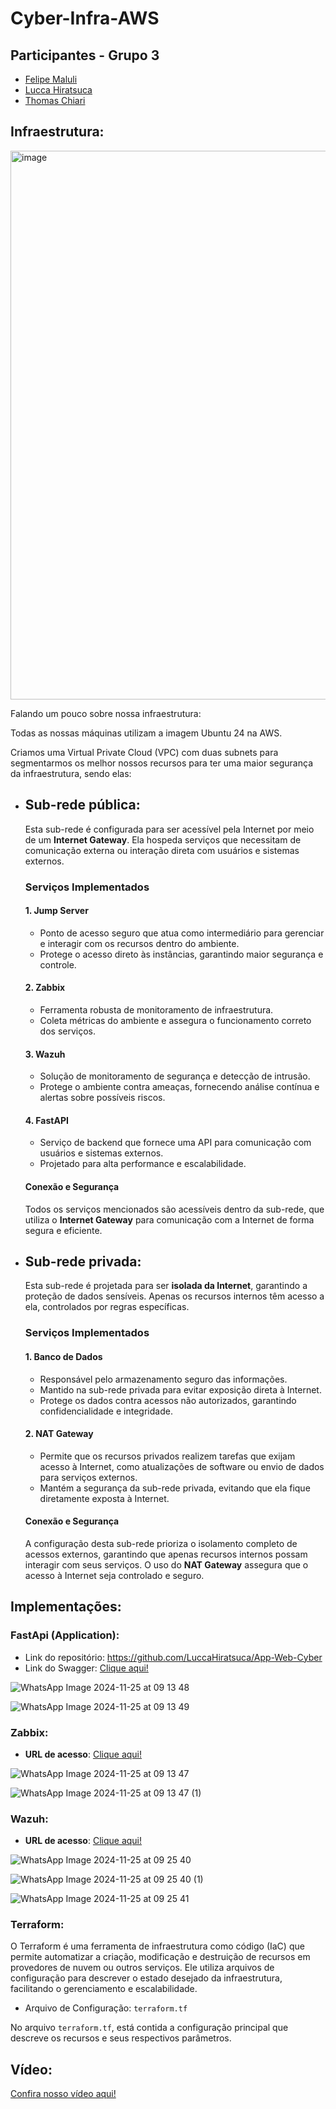 # Cyber-Infra-AWS

## Participantes - Grupo 3

- [Felipe Maluli](https://github.com/FeMCDias)
- [Lucca Hiratsuca](https://github.com/LuccaHiratsuca)
- [Thomas Chiari](https://github.com/thomaschiari)

## Infraestrutura:

<img width="878" alt="image" src="https://github.com/user-attachments/assets/c2f2345a-44ea-41a6-bead-688b062fac8e">


Falando um pouco sobre nossa infraestrutura:

Todas as nossas máquinas utilizam a imagem Ubuntu 24 na AWS.

Criamos uma Virtual Private Cloud (VPC) com duas subnets para segmentarmos os melhor nossos recursos para ter uma maior segurança da infraestrutura, sendo elas:

- ## Sub-rede pública:

  Esta sub-rede é configurada para ser acessível pela Internet por meio de um **Internet Gateway**. Ela hospeda serviços que necessitam de comunicação externa ou interação direta com usuários e sistemas externos.
  
  ### Serviços Implementados
  
  #### 1. **Jump Server**
  - Ponto de acesso seguro que atua como intermediário para gerenciar e interagir com os recursos dentro do ambiente.
  - Protege o acesso direto às instâncias, garantindo maior segurança e controle.
  
  #### 2. **Zabbix**
  - Ferramenta robusta de monitoramento de infraestrutura.
  - Coleta métricas do ambiente e assegura o funcionamento correto dos serviços.
  
  #### 3. **Wazuh**
  - Solução de monitoramento de segurança e detecção de intrusão.
  - Protege o ambiente contra ameaças, fornecendo análise contínua e alertas sobre possíveis riscos.
  
  #### 4. **FastAPI**
  - Serviço de backend que fornece uma API para comunicação com usuários e sistemas externos.
  - Projetado para alta performance e escalabilidade.
  
  #### Conexão e Segurança
  
  Todos os serviços mencionados são acessíveis dentro da sub-rede, que utiliza o **Internet Gateway** para comunicação com a Internet de forma segura e eficiente.

- ## Sub-rede privada:

  Esta sub-rede é projetada para ser **isolada da Internet**, garantindo a proteção de dados sensíveis. Apenas os recursos internos têm acesso a ela, controlados por regras específicas.

  ### Serviços Implementados
  
  #### 1. **Banco de Dados**
  - Responsável pelo armazenamento seguro das informações.
  - Mantido na sub-rede privada para evitar exposição direta à Internet.
  - Protege os dados contra acessos não autorizados, garantindo confidencialidade e integridade.
  
  #### 2. **NAT Gateway**
  - Permite que os recursos privados realizem tarefas que exijam acesso à Internet, como atualizações de software ou envio de dados para serviços externos.
  - Mantém a segurança da sub-rede privada, evitando que ela fique diretamente exposta à Internet.
  
  #### Conexão e Segurança
  
  A configuração desta sub-rede prioriza o isolamento completo de acessos externos, garantindo que apenas recursos internos possam interagir com seus serviços. O uso do **NAT Gateway** assegura que o acesso à Internet seja controlado e seguro.

## Implementações:

### FastApi (Application):
- Link do repositório: https://github.com/LuccaHiratsuca/App-Web-Cyber
- Link do Swagger: [Clique aqui!](http://18.188.199.251:8000/docs#/default/read_items_items__get)

![WhatsApp Image 2024-11-25 at 09 13 48](https://github.com/user-attachments/assets/e24bb992-60c1-44c8-8223-a43a33989bec)

![WhatsApp Image 2024-11-25 at 09 13 49](https://github.com/user-attachments/assets/efbd2731-64a6-45fc-84d2-911eacc7955d)

### Zabbix:

- **URL de acesso**: [Clique aqui!](http://3.142.54.164/zabbix.php?action=dashboard.view&dashboardid=1)

![WhatsApp Image 2024-11-25 at 09 13 47](https://github.com/user-attachments/assets/66882596-e2e9-4aca-aed3-53f2841927d6)

![WhatsApp Image 2024-11-25 at 09 13 47 (1)](https://github.com/user-attachments/assets/9129b5ef-e40b-4c08-be62-a6182b0f8348)

### Wazuh:

- **URL de acesso**: [Clique aqui!](https://18.190.28.9/app/endpoints-summary#/agents-preview/)

![WhatsApp Image 2024-11-25 at 09 25 40](https://github.com/user-attachments/assets/cade249e-741a-4fd5-af5f-6e3b8a2e7fe8)

![WhatsApp Image 2024-11-25 at 09 25 40 (1)](https://github.com/user-attachments/assets/237708bd-e2f1-47da-ad77-233d724f09cf)

![WhatsApp Image 2024-11-25 at 09 25 41](https://github.com/user-attachments/assets/ebaf2164-d8b0-498e-a7d4-2552d9476242)

### Terraform:
O Terraform é uma ferramenta de infraestrutura como código (IaC) que permite automatizar a criação, modificação e destruição de recursos em provedores de nuvem ou outros serviços. Ele utiliza arquivos de configuração para descrever o estado desejado da infraestrutura, facilitando o gerenciamento e escalabilidade.

- Arquivo de Configuração: `terraform.tf`
  
No arquivo `terraform.tf`, está contida a configuração principal que descreve os recursos e seus respectivos parâmetros. 


## Vídeo:

[Confira nosso vídeo aqui!](https://drive.google.com/file/d/1wPDaufbb_p-wdrteiyam0XRto-q9yhYK/view?usp=sharing)


